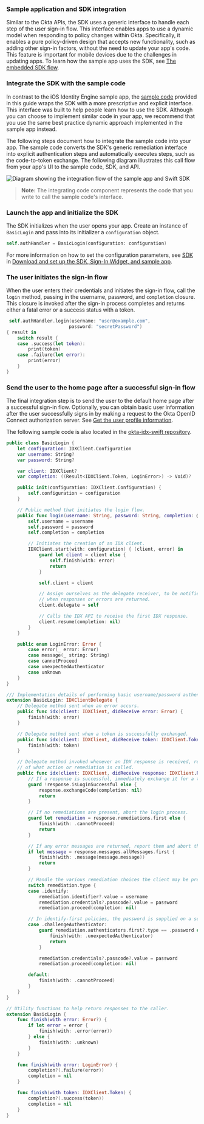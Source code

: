 ### Sample application and SDK integration

Similar to the Okta APIs, the SDK uses a generic interface to handle each step of the user sign-in flow. This interface enables apps to use a dynamic model when responding to policy changes within Okta. Specifically, it enables a pure policy-driven design that accepts new functionality, such as adding other sign-in factors, without the need to update your app's code. This feature is important for mobile devices due to the challenges in updating apps. To learn how the sample app uses the SDK, see [The embedded SDK flow](/docs/guides/oie-embedded-common-run-samples/ios/main/#the-embedded-sdk-flow).

### Integrate the SDK with the sample code

In contrast to the iOS Identity Engine sample app, the [sample code](https://github.com/okta/okta-idx-swift/tree/master/Samples/Signin%20Samples) provided in this guide wraps the SDK with a more prescriptive and explicit interface. This interface was built to help people learn how to use the SDK. Although you can choose to implement similar code in your app, we recommend that you use the same best practice dynamic approach implemented in the sample app instead.

The following steps document how to integrate the sample code into your app. The sample code converts the SDK's generic remediation interface into explicit authentication steps and automatically executes steps, such as the code-to-token exchange. The following diagram illustrates this call flow from your app's UI to the sample code, SDK, and API.

<div class="full">

 ![Diagram showing the integration flow of the sample app and Swift SDK](/img/oie-embedded-sdk/oie-embedded-sdk-swift-sample-code-overview.png)

</div>

> **Note:** The integrating code component represents the code that you write to call the sample code's interface.

### Launch the app and initialize the SDK

The SDK initializes when the user opens your app. Create an instance of `BasicLogin` and pass into its initializer a `configuration` object.

 ```swift
self.authHandler = BasicLogin(configuration: configuration)
```

For more information on how to set the configuration parameters, see [SDK](/docs/guides/oie-embedded-common-download-setup-app/ios/main/#sdk) in [Download and set up the SDK, Sign-In Widget, and sample app](/docs/guides/oie-embedded-common-download-setup-app/ios/main).

### The user initiates the sign-in flow

When the user enters their credentials and initiates the sign-in flow, call the `login` method, passing in the username, password, and `completion` closure. This closure is invoked after the sign-in process completes and returns either a fatal error or a success status with a token.

```swift
 self.authHandler.login(username: "user@example.com",
                       password: "secretPassword")
{ result in
    switch result {
    case .success(let token):
        print(token)
    case .failure(let error):
        print(error)
    }
}
```

### Send the user to the home page after a successful sign-in flow

The final integration step is to send the user to the default home page after a successful sign-in flow. Optionally, you can obtain basic user information after the user successfully signs in by making a request to the Okta OpenID Connect authorization server. See [Get the user profile information](#get-the-user-profile-information).

The following sample code is also located in the [okta-idx-swift repository](https://github.com/okta/okta-idx-swift/blob/master/Samples/Signin%20Samples/BasicLogin.swift).

```swift
public class BasicLogin {
    let configuration: IDXClient.Configuration
    var username: String?
    var password: String?

    var client: IDXClient?
    var completion: ((Result<IDXClient.Token, LoginError>) -> Void)?

    public init(configuration: IDXClient.Configuration) {
        self.configuration = configuration
    }

    // Public method that initiates the login flow.
    public func login(username: String, password: String, completion: @escaping (Result<IDXClient.Token, LoginError>) -> Void) {
        self.username = username
        self.password = password
        self.completion = completion

        // Initiates the creation of an IDX client.
        IDXClient.start(with: configuration) { (client, error) in
            guard let client = client else {
                self.finish(with: error)
                return
            }

            self.client = client

            // Assign ourselves as the delegate receiver, to be notified
            // when responses or errors are returned.
            client.delegate = self

            // Calls the IDX API to receive the first IDX response.
            client.resume(completion: nil)
        }
    }

    public enum LoginError: Error {
        case error(_ error: Error)
        case message(_ string: String)
        case cannotProceed
        case unexpectedAuthenticator
        case unknown
    }
}

/// Implementation details of performing basic username/password authentication.
extension BasicLogin: IDXClientDelegate {
    // Delegate method sent when an error occurs.
    public func idx(client: IDXClient, didReceive error: Error) {
        finish(with: error)
    }

    // Delegate method sent when a token is successfully exchanged.
    public func idx(client: IDXClient, didReceive token: IDXClient.Token) {
        finish(with: token)
    }

    // Delegate method invoked whenever an IDX response is received, regardless
    // of what action or remediation is called.
    public func idx(client: IDXClient, didReceive response: IDXClient.Response) {
        // If a response is successful, immediately exchange it for a token.
        guard !response.isLoginSuccessful else {
            response.exchangeCode(completion: nil)
            return
        }

        // If no remediations are present, abort the login process.
        guard let remediation = response.remediations.first else {
            finish(with: .cannotProceed)
            return
        }

        // If any error messages are returned, report them and abort the process.
        if let message = response.messages.allMessages.first {
            finish(with: .message(message.message))
            return
        }

        // Handle the various remediation choices the client may be presented with within this policy.
        switch remediation.type {
        case .identify:
            remediation.identifier?.value = username
            remediation.credentials?.passcode?.value = password
            remediation.proceed(completion: nil)

        // In identify-first policies, the password is supplied on a separate response.
        case .challengeAuthenticator:
            guard remediation.authenticators.first?.type == .password else {
                finish(with: .unexpectedAuthenticator)
                return
            }

            remediation.credentials?.passcode?.value = password
            remediation.proceed(completion: nil)

        default:
            finish(with: .cannotProceed)
        }
    }
}

// Utility functions to help return responses to the caller.
extension BasicLogin {
    func finish(with error: Error?) {
        if let error = error {
            finish(with: .error(error))
        } else {
            finish(with: .unknown)
        }
    }

    func finish(with error: LoginError) {
        completion?(.failure(error))
        completion = nil
    }

    func finish(with token: IDXClient.Token) {
        completion?(.success(token))
        completion = nil
    }
}
```
